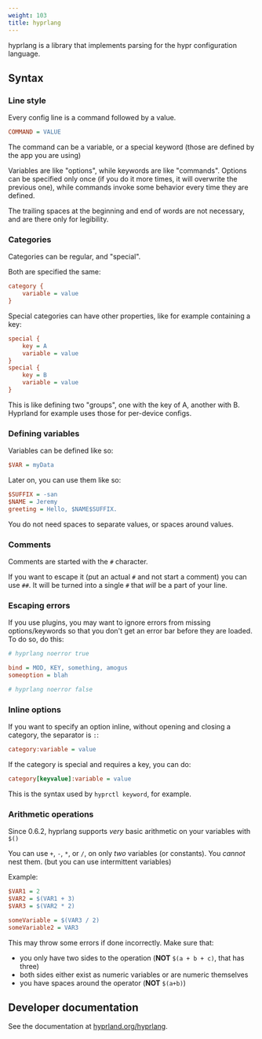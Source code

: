 ```yaml
---
weight: 103
title: hyprlang
---
```


hyprlang is a library that implements parsing for the hypr configuration language.

## Syntax

### Line style

Every config line is a command followed by a value.

```ini
COMMAND = VALUE
```

The command can be a variable, or a special keyword (those are defined by the app
you are using)

Variables are like "options", while keywords are like "commands". Options can be specified
only once (if you do it more times, it will overwrite the previous one),
while commands invoke some behavior every time they are defined.

The trailing spaces at the beginning and end of words are not necessary, and are
there only for legibility.

### Categories

Categories can be regular, and "special".

Both are specified the same:

```ini
category {
    variable = value
}
```

Special categories can have other properties, like for example containing a key:

```ini
special {
    key = A
    variable = value
}
special {
    key = B
    variable = value
}
```

This is like defining two "groups", one with the key of A, another with B. Hyprland for
example uses those for per-device configs.

### Defining variables

Variables can be defined like so:

```ini
$VAR = myData
```

Later on, you can use them like so:

```ini
$SUFFIX = -san
$NAME = Jeremy
greeting = Hello, $NAME$SUFFIX.
```

You do not need spaces to separate values, or spaces around values.

### Comments

Comments are started with the `#` character.

If you want to escape it (put an actual `#` and not start a comment) you can use
`##`. It will be turned into a single `#` that _will_ be a part of your line.

### Escaping errors

If you use plugins, you may want to ignore errors from missing options/keywords
so that you don't get an error bar before they are loaded. To do so, do this:

```ini
# hyprlang noerror true

bind = MOD, KEY, something, amogus
someoption = blah

# hyprlang noerror false
```

### Inline options

If you want to specify an option inline, without opening and closing a category, the separator is `:`:

```ini
category:variable = value
```

If the category is special and requires a key, you can do:

```ini
category[keyvalue]:variable = value
```

This is the syntax used by `hyprctl keyword`, for example.

### Arithmetic operations

Since 0.6.2, hyprlang supports _very_ basic arithmetic on your variables with `$()`

You can use `+`, `-`, `*`, or `/`, on only _two_ variables (or constants). You _cannot_ nest them. (but you can use intermittent variables)

Example:
```ini
$VAR1 = 2
$VAR2 = $(VAR1 + 3)
$VAR3 = $(VAR2 * 2)

someVariable = $(VAR3 / 2)
someVariable2 = VAR3
```

This may throw some errors if done incorrectly. Make sure that:
- you only have two sides to the operation (**NOT** `$(a + b + c)`, that has three)
- both sides either exist as numeric variables or are numeric themselves
- you have spaces around the operator (**NOT** `$(a+b)`)

## Developer documentation

See the documentation at [hyprland.org/hyprlang](https://hyprland.org/hyprlang/).
